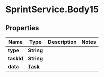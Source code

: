 # SprintService.Body15

## Properties

Name | Type | Description | Notes
------------ | ------------- | ------------- | -------------
**type** | **String** |  | 
**taskId** | **String** |  | 
**data** | [**Task**](Task.md) |  | 



